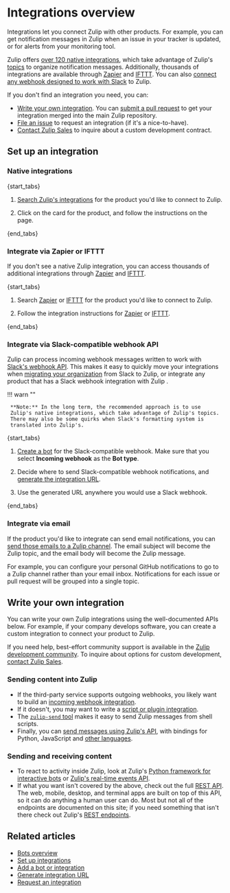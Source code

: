 # Integrations overview

Integrations let you connect Zulip with other products. For example, you can get
notification messages in Zulip when an issue in your tracker is updated, or for
alerts from your monitoring tool.

Zulip offers [over 120 native integrations](/integrations/), which take
advantage of Zulip's [topics](/help/introduction-to-topics) to organize
notification messages. Additionally, thousands of integrations are available
through [Zapier](https://zapier.com/apps) and [IFTTT](https://ifttt.com/search).
You can also [connect any webhook designed to work with
Slack](/integrations/doc/slack_incoming) to Zulip.

If you don't find an integration you need, you can:

- [Write your own integration](#write-your-own-integration). You can [submit a
pull
request](https://zulip.readthedocs.io/en/latest/contributing/reviewable-prs.html)
to get your integration merged into the main Zulip repository.
- [File an issue](https://github.com/zulip/zulip/issues/new/choose) to request
  an integration (if it's a nice-to-have).
- [Contact Zulip Sales](mailto:sales@zulip.com) to inquire about a custom
  development contract.

## Set up an integration

### Native integrations

{start_tabs}

1. [Search Zulip's integrations](/integrations/) for the product you'd like to
   connect to Zulip.

1. Click on the card for the product, and follow the instructions on the page.

{end_tabs}

### Integrate via Zapier or IFTTT

If you don't see a native Zulip integration, you can access thousands of
additional integrations through [Zapier](https://zapier.com/apps) and
[IFTTT](https://ifttt.com/search).

{start_tabs}

1. Search [Zapier](https://zapier.com/apps) or [IFTTT](https://ifttt.com/search)
   for the product you'd like to connect to Zulip.

1. Follow the integration instructions for [Zapier](/integrations/doc/zapier) or
   [IFTTT](/integrations/doc/ifttt).

{end_tabs}

### Integrate via Slack-compatible webhook API

Zulip can process incoming webhook messages written to work with [Slack's
webhook API](https://api.slack.com/messaging/webhooks). This makes it easy to
quickly move your integrations when [migrating your
organization](/help/import-from-slack) from Slack to Zulip, or integrate any
product that has a Slack webhook integration with Zulip .

!!! warn ""

     **Note:** In the long term, the recommended approach is to use
     Zulip's native integrations, which take advantage of Zulip's topics.
     There may also be some quirks when Slack's formatting system is
     translated into Zulip's.

{start_tabs}

1. [Create a bot](/help/add-a-bot-or-integration) for the Slack-compatible
   webhook. Make sure that you select **Incoming webhook** as the **Bot type**.

1. Decide where to send Slack-compatible webhook notifications, and [generate
   the integration URL](https://zulip.com/help/generate-integration-url).

1. Use the generated URL anywhere you would use a Slack webhook.

{end_tabs}

### Integrate via email

If the product you'd like to integrate can send email notifications, you can
[send those emails to a Zulip channel](/help/message-a-channel-by-email). The
email subject will become the Zulip topic, and the email body will become the
Zulip message.

For example, you can configure your personal GitHub notifications to go to a
Zulip channel rather than your email inbox. Notifications for each issue or pull
request will be grouped into a single topic.

## Write your own integration

You can write your own Zulip integrations using the well-documented APIs below.
For example, if your company develops software, you can create a custom
integration to connect your product to Zulip.

If you need help, best-effort community support is available in the [Zulip
development community](https://zulip.com/development-community/). To inquire
about options for custom development, [contact Zulip
Sales](mailto:sales@zulip.com).

### Sending content into Zulip

* If the third-party service supports outgoing webhooks, you likely want to
  build an [incoming webhook integration](/api/incoming-webhooks-overview).
* If it doesn't, you may want to write a
  [script or plugin integration](/api/non-webhook-integrations).
* The [`zulip-send` tool](/api/send-message) makes it easy to send Zulip
  messages from shell scripts.
* Finally, you can
  [send messages using Zulip's API](/api/send-message), with bindings for
  Python, JavaScript and [other languages](/api/client-libraries).

### Sending and receiving content

* To react to activity inside Zulip, look at Zulip's
  [Python framework for interactive bots](/api/running-bots) or
  [Zulip's real-time events API](/api/get-events).
* If what you want isn't covered by the above, check out the full
  [REST API](/api/rest). The web, mobile, desktop, and terminal apps are
  built on top of this API, so it can do anything a human user can do. Most
  but not all of the endpoints are documented on this site; if you need
  something that isn't there check out Zulip's
  [REST endpoints](https://github.com/zulip/zulip/blob/main/zproject/urls.py).

## Related articles

* [Bots overview](/help/bots-overview)
* [Set up integrations](/help/set-up-integrations)
* [Add a bot or integration](/help/add-a-bot-or-integration)
* [Generate integration URL](/help/generate-integration-url)
* [Request an integration](/help/request-an-integration)

